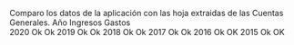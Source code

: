 Comparo los datos de la aplicación con las hoja extraidas de las Cuentas Generales.
Año   Ingresos   Gastos   
2020    Ok          Ok
2019    Ok          Ok
2018    Ok          Ok
2017    Ok          Ok
2016    Ok          OK
2015    Ok          OK